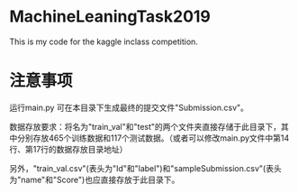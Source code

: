 # MachineLeaningTask2019
This is my code for the kaggle inclass competition.

# 注意事项
运行main.py 可在本目录下生成最终的提交文件"Submission.csv"。

数据存放要求：将名为"train_val"和"test"的两个文件夹直接存储于此目录下，其中分别存放465个训练数据和117个测试数据。（或者可以修改main.py文件中第14行、第17行的数据存放目录地址）

另外，"train_val.csv"(表头为"Id"和"label")和"sampleSubmission.csv"(表头为"name"和"Score")也应直接存放于此目录下。
